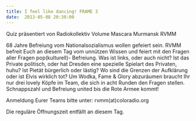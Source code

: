 ```yaml
---
title: I feel like dancing! FRAME 3
date:  2013-05-08 20:30:00
---
```


Quiz präsentiert von Radiokollektiv Volume Mascara Murmansk RVMM



68 Jahre Befreiung vom Nationalsozialismus wollen gefeiert sein. RVMM
befreit Euch an diesem Tag vom unnützen Wissen und feiert mit den Fragen
aller Fragen pop(kulturell)- Befreiung. Was ist links, oder auch nicht?
Ist das Private politisch, oder hat Dresden eine spezielle Spielart des
Privaten, huhu? Ist Pietät bürgerlich oder lästig? Wo sind die Grenzen der
Aufklärung oder ist Elvis wirklich tot? Um Wodka, Fame &amp; Glory
abzuräumen braucht Ihr nur drei lovely Köpfe im Team, die sich in acht
Runden den Fragen stellen. Schnappszahl und Befreiung united bis die Rote
Armee kommt!


Anmeldung Eurer Teams bitte unter: rvmm(at)coloradio.org

Die reguläre Öffnungszeit entfällt an diesem Tag.

